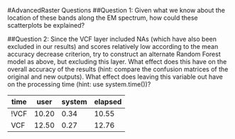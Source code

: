 #AdvancedRaster Questions
##Question 1: Given what we know about the location of these bands along the EM spectrum, how could these scatterplots be explained?

##Question 2: Since the VCF layer included NAs (which have also been excluded in our results) and scores relatively low according to the mean accuracy decrease criterion, try to construct an alternate Random Forest model as above, but excluding this layer. What effect does this have on the overall accuracy of the results (hint: compare the confusion matrices of the original and new outputs). What effect does leaving this variable out have on the processing time (hint: use system.time())?

| time | user | system | elapsed |
| ------ | ------ | ------ | -----|
| !VCF | 10.20 | 0.34| 10.55|
| VCF | 12.50 | 0.27 | 12.76 |
